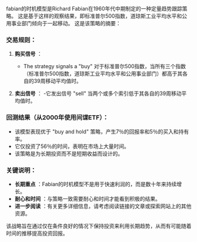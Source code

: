 fabian的时机模型是Richard Fabian在1960年代中期制定的一种定量趋势跟踪策略。 这是基于这样的观察结果，即标准普尔500指数，道琼斯工业平均水平和公用事业部门倾向于一起移动。 这是该策略的摘要：

### 交易规则：
1. **购买信号** ：
   - The strategy signals a "buy" 对于标准普尔500指数，当所有三个指数（标准普尔500指数，道琼斯工业平均水平和公用事业部门）都高于其各自的39周移动平均值时。

2. **卖出信号** ：
   -它发出信号 "sell" 当两个或多个索引低于其各自的39周移动平均值时。

### 回测结果（从2000年使用间谍ETF）：
- 该模型表现优于 "buy and hold" 策略，产生7％的回报率和5％的买入和持有率。
- 它仅投资了56％的时间，表明在市场上大量时间。
- 该策略是为长期投资而不是短期收益而设计的。

### 关键说明：
- **长期重点** ：Fabian的时机模型不是用于快速利润的，而是数十年来持续增长。
- **耐心和时间** ：与策略一致需要耐心和时间才能看到积极的结果。
- **进一步阅读** ：有关更多详细信息，请考虑阅读链接的文章或探索网站上的其他资源。

该战略旨在通过仅在条件良好的情况下保持投资来利用长期趋势，从而有可能随着时间的推移提高投资回报。